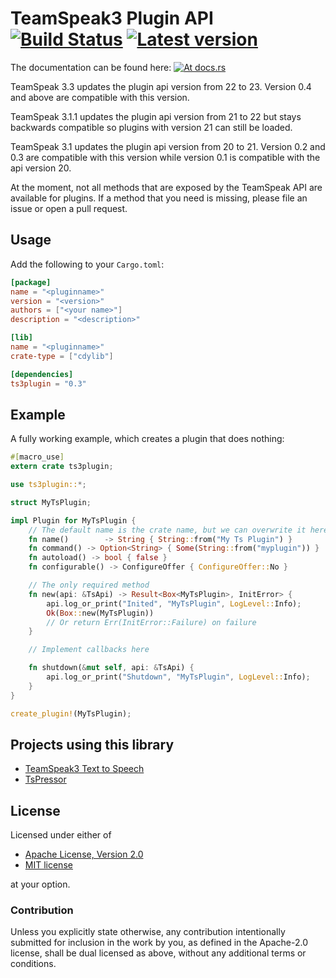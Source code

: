TeamSpeak3 Plugin API &emsp; [![Build Status](https://travis-ci.org/Flakebi/rust-ts3plugin.svg?branch=master)](https://travis-ci.org/Flakebi/rust-ts3plugin) [![Latest version](https://img.shields.io/crates/v/ts3plugin.svg)](https://crates.io/crates/ts3plugin)
=====================
The documentation can be found here: [![At docs.rs](https://docs.rs/ts3plugin/badge.svg)](https://docs.rs/ts3plugin)

TeamSpeak 3.3 updates the plugin api version from 22 to 23.
Version 0.4 and above are compatible with this version.

TeamSpeak 3.1.1 updates the plugin api version from 21 to 22 but stays
backwards compatible so plugins with version 21 can still be loaded.

TeamSpeak 3.1 updates the plugin api version from 20 to 21.
Version 0.2 and 0.3 are compatible with this version while version 0.1 is
compatible with the api version 20.

At the moment, not all methods that are exposed by the TeamSpeak API are
available for plugins. If a method that you need is missing, please file an
issue or open a pull request.

## Usage

Add the following to your `Cargo.toml`:

```toml
[package]
name = "<pluginname>"
version = "<version>"
authors = ["<your name>"]
description = "<description>"

[lib]
name = "<pluginname>"
crate-type = ["cdylib"]

[dependencies]
ts3plugin = "0.3"
```

## Example

A fully working example, which creates a plugin that does nothing:

```rust
#[macro_use]
extern crate ts3plugin;

use ts3plugin::*;

struct MyTsPlugin;

impl Plugin for MyTsPlugin {
    // The default name is the crate name, but we can overwrite it here.
    fn name()        -> String { String::from("My Ts Plugin") }
    fn command() -> Option<String> { Some(String::from("myplugin")) }
    fn autoload() -> bool { false }
    fn configurable() -> ConfigureOffer { ConfigureOffer::No }

    // The only required method
    fn new(api: &TsApi) -> Result<Box<MyTsPlugin>, InitError> {
        api.log_or_print("Inited", "MyTsPlugin", LogLevel::Info);
        Ok(Box::new(MyTsPlugin))
        // Or return Err(InitError::Failure) on failure
    }

    // Implement callbacks here

    fn shutdown(&mut self, api: &TsApi) {
        api.log_or_print("Shutdown", "MyTsPlugin", LogLevel::Info);
    }
}

create_plugin!(MyTsPlugin);

```

Projects using this library
---------------------------
 - [TeamSpeak3 Text to Speech](https://github.com/Flakebi/ts3tts)
 - [TsPressor](https://github.com/Splamy/TsPressor)

License
-------
Licensed under either of

 * [Apache License, Version 2.0](LICENSE-APACHE)
 * [MIT license](LICENSE-MIT)

at your option.

### Contribution

Unless you explicitly state otherwise, any contribution intentionally submitted
for inclusion in the work by you, as defined in the Apache-2.0 license, shall be
dual licensed as above, without any additional terms or conditions.
